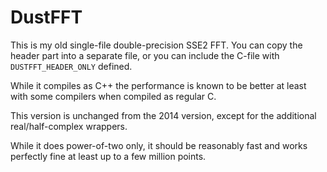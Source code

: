 # DustFFT

This is my old single-file double-precision SSE2 FFT. 
You can copy the header part into a separate file, or you
can include the C-file with `DUSTFFT_HEADER_ONLY` defined.

While it compiles as C++ the performance is known to be better
at least with some compilers when compiled as regular C.

This version is unchanged from the 2014 version,
except for the additional real/half-complex wrappers.

While it does power-of-two only, it should be reasonably fast
and works perfectly fine at least up to a few million points.
